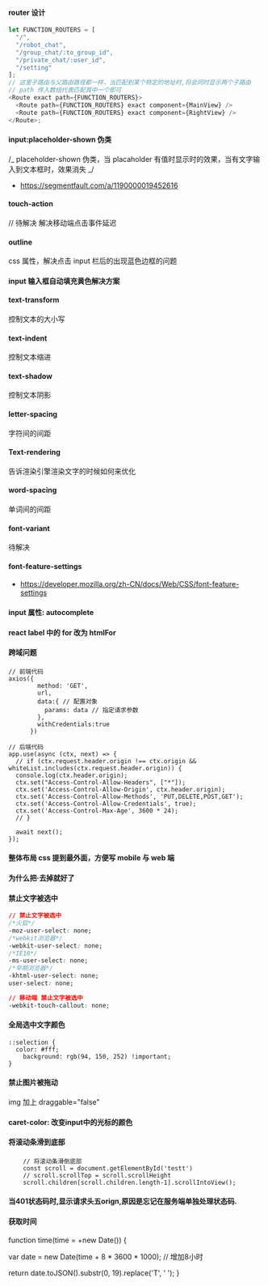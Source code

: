 #### router 设计

```javascript
let FUNCTION_ROUTERS = [
  "/",
  "/robot_chat",
  "/group_chat/:to_group_id",
  "/private_chat/:user_id",
  "/setting"
];
// 这里子路由与父路由路径都一样，当匹配到某个特定的地址时,将会同时显示两个子路由
// path 传入数组代表匹配其中一个即可
<Route exact path={FUNCTION_ROUTERS}>
  <Route path={FUNCTION_ROUTERS} exact component={MainView} />
  <Route path={FUNCTION_ROUTERS} exact component={RightView} />
</Route>;
```

#### input:placeholder-shown 伪类

/_ placeholder-shown 伪类，当 placaholder 有值时显示时的效果，当有文字输入到文本框时，效果消失 _/

- https://segmentfault.com/a/1190000019452616

#### touch-action

// 待解决
解决移动端点击事件延迟

#### outline

css 属性，解决点击 input 栏后的出现蓝色边框的问题

#### input 输入框自动填充黄色解决方案

#### text-transform

控制文本的大小写

#### text-indent

控制文本缩进

#### text-shadow

控制文本阴影

#### letter-spacing

字符间的间距

#### Text-rendering

告诉渲染引擎渲染文字的时候如何来优化

#### word-spacing

单词间的间距

#### font-variant

待解决

#### font-feature-settings

- https://developer.mozilla.org/zh-CN/docs/Web/CSS/font-feature-settings

#### input 属性: autocomplete

#### react label 中的 for 改为 htmlFor

#### 跨域问题

```
// 前端代码
axios({
        method: 'GET',
        url,
        data:{ // 配置对象
          params: data // 指定请求参数
        },
        withCredentials:true
      })

// 后端代码
app.use(async (ctx, next) => {
  // if (ctx.request.header.origin !== ctx.origin && whiteList.includes(ctx.request.header.origin)) {
  console.log(ctx.header.origin);
  ctx.set("Access-Control-Allow-Headers", ["*"]);
  ctx.set('Access-Control-Allow-Origin', ctx.header.origin);
  ctx.set('Access-Control-Allow-Methods', 'PUT,DELETE,POST,GET');
  ctx.set('Access-Control-Allow-Credentials', true);
  ctx.set('Access-Control-Max-Age', 3600 * 24);
  // }

  await next();
});
```

#### 整体布局 css 提到最外面，方便写 mobile 与 web 端

#### <link href='./xx.css'> 为什么把·去掉就好了<link href='/xx.css'>

#### 禁止文字被选中

```css
// 禁止文字被选中
/*火狐*/
-moz-user-select: none;
/*webkit浏览器*/
-webkit-user-select: none;
/*IE10*/
-ms-user-select: none;
/*早期浏览器*/
-khtml-user-select: none;
user-select: none;

// 移动端 禁止文字被选中
-webkit-touch-callout: none;

```

#### 全局选中文字颜色

```
::selection {
  color: #fff;
	background: rgb(94, 150, 252) !important;
}
```

#### 禁止图片被拖动

img 加上 draggable="false"

####  caret-color: 改变input中的光标的颜色
#### 将滚动条滑到底部
```
    // 将滚动条滑倒底部
    const scroll = document.getElementById('testt')
    // scroll.scrollTop = scroll.scrollHeight
    scroll.children[scroll.children.length-1].scrollIntoView();
```
#### 当401状态码时,显示请求头五orign,原因是忘记在服务端单独处理状态码.

#### 获取时间
function time(time = +new Date()) {

  var date = new Date(time + 8 * 3600 * 1000); // 增加8小时

  return date.toJSON().substr(0, 19).replace('T', ' ');
}
